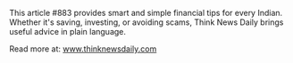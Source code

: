 This article #883 provides smart and simple financial tips for every Indian. Whether it's saving, investing, or avoiding scams, Think News Daily brings useful advice in plain language.

Read more at: www.thinknewsdaily.com